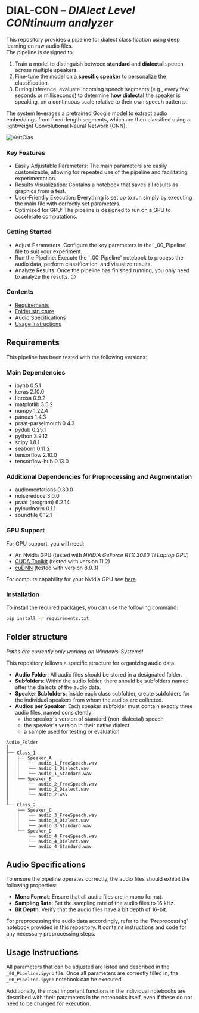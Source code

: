 # DIAL-CON – _DIAlect Level CONtinuum analyzer_

This repository provides a pipeline for dialect classification using deep learning on raw audio files.  
The pipeline is designed to:

1. Train a model to distinguish between **standard** and **dialectal** speech across multiple speakers.
2. Fine-tune the model on a **specific speaker** to personalize the classification.
3. During inference, evaluate incoming speech segments (e.g., every few seconds or milliseconds) to determine **how dialectal** the speaker is speaking, on a continuous scale relative to their own speech patterns.

The system leverages a pretrained Google model to extract audio embeddings from fixed-length segments, which are then classified using a lightweight Convolutional Neural Network (CNN).

![VertClas](https://github.com/user-attachments/assets/76389431-21e2-4735-a4c3-d2bab87d57bb)

### Key Features
- Easily Adjustable Parameters: The main parameters are easily customizable, allowing for repeated use of the pipeline and facilitating experimentation.
- Results Visualization: Contains a notebook that saves all results as graphics from a test.
- User-Friendly Execution: Everything is set up to run simply by executing the main file with correctly set parameters.
- Optimized for GPU: The pipeline is designed to run on a GPU to accelerate computations.

### Getting Started
- Adjust Parameters: Configure the key parameters in the '_00_Pipeline' file to suit your experiment.
- Run the Pipeline: Execute the '_00_Pipeline' notebook to process the audio data, perform classification, and visualize results.
- Analyze Results: Once the pipeline has finished running, you only need to analyze the results. :wink:

### Contents

- [Requirements](#requirements)
- [Folder structure](#folder-structure)
- [Audio Specifications](#audio-specifications)
- [Usage Instructions](#usage-instructions)


## Requirements

This pipeline has been tested with the following versions:

### Main Dependencies
- ipynb                        0.5.1
- keras                        2.10.0
- librosa                      0.9.2
- matplotlib                   3.5.2
- numpy                        1.22.4
- pandas                       1.4.3
- praat-parselmouth            0.4.3
- pydub                        0.25.1
- python                       3.9.12
- scipy                        1.8.1
- seaborn                      0.11.2
- tensorflow                   2.10.0
- tensorflow-hub               0.13.0

### Additional Dependencies for Preprocessing and Augmentation
- audiomentations              0.30.0
- noisereduce                  3.0.0
- praat (program)              6.2.14
- pyloudnorm                   0.1.1
- soundfile                    0.12.1

### GPU Support
For GPU support, you will need:
- An Nvidia GPU (tested with <em>NVIDIA GeForce RTX 3080 Ti Laptop GPU</em>)
- [CUDA Toolkit](https://developer.nvidia.com/cuda-toolkit) (tested with version 11.2)
- [cuDNN](https://developer.nvidia.com/cudnn) (tested with version 8.9.3)

For compute capability for your Nvidia GPU see [here](https://developer.nvidia.com/cuda-gpus).


### Installation

To install the required packages, you can use the following command:

```bash
pip install -r requirements.txt
```

## Folder structure

<em>Paths are currently only working on Windows-Systems!</em>

This repository follows a specific structure for organizing audio data:
- **Audio Folder**: All audio files should be stored in a designated folder.
- **Subfolders**: Within the audio folder, there should be subfolders named after the dialects of the audio data.
- **Speaker Subfolders**: Inside each class subfolder, create subfolders for the individual speakers from whom the audios are collected.
- **Audios per Speaker**: Each speaker subfolder must contain exactly three audio files, named consistently:
  - the speaker's version of standard (non-dialectal) speech
  - the speaker's version in their native dialect
  - a sample used for testing or evaluation

```
Audio_Folder
│
├── Class_1
│   ├── Speaker_A
│   │   └── audio_1_FreeSpeech.wav
│   │   └── audio_1_Dialect.wav
│   │   └── audio_1_Standard.wav
│   └── Speaker_B
│       └── audio_2_FreeSpeech.wav
│       └── audio_2_Dialect.wav
│       └── audio_2.wav
│
└── Class_2
    ├── Speaker_C
    │   └── audio_3_FreeSpeech.wav
    │   └── audio_3_Dialect.wav
    │   └── audio_3_Standard.wav    
    └── Speaker_D
        └── audio_4_FreeSpeech.wav
        └── audio_4_Dialect.wav
        └── audio_4_Standard.wav

```

## Audio Specifications

To ensure the pipeline operates correctly, the audio files should exhibit the following properties:
- **Mono Format**: Ensure that all audio files are in mono format.
- **Sampling Rate**: Set the sampling rate of the audio files to 16 kHz.
- **Bit Depth**: Verify that the audio files have a bit depth of 16-bit.

For preprocessing the audio data accordingly, refer to the 'Preprocessing' notebook provided in this repository. It contains instructions and code for any necessary preprocessing steps.

## Usage Instructions

All parameters that can be adjusted are listed and described in the `_00_Pipeline.ipynb` file. Once all parameters are correctly filled in, the `_00_Pipeline.ipynb` notebook can be executed.

Additionally, the most important functions in the individual notebooks are described with their parameters in the notebooks itself, even if these do not need to be changed for execution.

<!-- ## Citation / ## Published Papers -->
